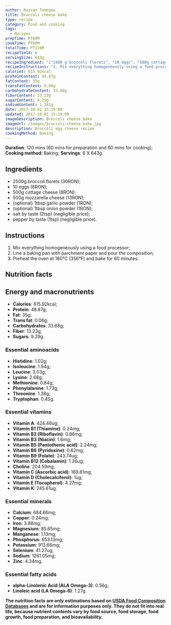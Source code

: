 ```yaml
---
author: Razvan Tomegea
title: Broccoli cheese bake
type: recipe
category: Food and cooking
tags:
  - Recipes
prepTime: PT60M
cookTime: PT60M
totalTime: PT120M
recipeYield: 6
servingSize: 643g
recipeIngredient: '["2400 g broccoli florets", "10 eggs", "500g cottage cheese", "500g mozzarella cheese", "(optional) 1tbsp garlic powder", "(optional) 1tbsp onion powder", "salt by taste (2 tsp)", "pepper by taste (2 tsp)"]'
recipeInstructions: "1. Mix everything homogeneously using a food processor;\n2. Line a baking pan with parchment paper and pour the composition;\n3. Preheat the oven at 180&deg;C (356&deg;F) and bake for 60 minutes"
calories: 615.92kcal
proteinContent: 48.87g
fatContent: 35g
transFatContent: 0.06g
carbohydrateContent: 33.68g
fiberContent: 13.23g
sugarContent: 9.29g
sodiumContent: 1.261g
date: 2017-10-01 15:19:09
updated: 2017-10-01 15:19:09
imageDescription: Broccoli cheese bake
imageUrl: /images/broccoli-cheese-bake.jpg
description: Broccoli egg cheese recipe
cookingMethod: Baking
---
```

**Duration**: 120 mins (60 mins for preparation and 60 mins for cooking);
**Cooking method**: Baking;
**Servings**: 6 X 643g.

## Ingredients
- 2500g broccoli florets (30RON);
- 10 eggs (8RON);
- 500g cottage cheese (8RON);
- 500g mozzarella cheese (13RON);
- (optional) 1tbsp garlic powder (1RON);
- (optional) 1tbsp onion powder (1RON);
- salt by taste (2tsp) (negligible price);
- pepper by taste (1tsp) (negligible price).
<!-- more -->

## Instructions
1. Mix everything homogeneously using a food processor;
2. Line a baking pan with parchment paper and pour the composition;
3. Preheat the oven at 180&deg;C (356&deg;F) and bake for 60 minutes.

## Nutrition facts
## Energy and macronutrients
- **Calories**: 615.92kcal;
- **Protein**: 48.87g;
- **Fat**: 35g;
- **Trans fat**: 0.06g;
- **Carbohydrates**: 33.68g;
- **Fiber**: 13.23g;
- **Sugars**: 9.29g.

### Essential aminoacids
- **Histidine**: 1.02g;
- **Isoleucine**: 1.94g;
- **Leucine**: 3.03g;
- **Lysine**: 2.68g;
- **Methionine**: 0.84g;
- **Phenylalanine**: 1.73g;
- **Threonine**: 1.38g;
- **Tryptophan**: 0.45g.

### Essential vitamins
- **Vitamin A**: 424.46ug;
- **Vitamin B1 (Thiamine)**: 0.24mg;
- **Vitamin B2 (Riboflavin)**: 0.86mg;
- **Vitamin B3 (Niacin)**: 1.6mg;
- **Vitamin B5 (Pantothenic acid)**: 2.24mg;
- **Vitamin B6 (Pyridoxine)**: 0.62mg;
- **Vitamin B9 (Folate)**: 243.74ug;
- **Vitamin B12 (Cobalamin)**: 1.26ug;
- **Choline**: 204.59mg;
- **Vitamin C (Ascorbic acid)**: 169.81mg;
- **Vitamin D (Cholecalciferol)**: 1ug;
- **Vitamin E (Tocopherol)**: 4.27mg;
- **Vitamin K**: 245.61ug.

### Essential minerals
- **Calcium**: 684.66mg;
- **Copper**: 0.24mg;
- **Iron**: 3.88mg;
- **Magnesium**: 85.65mg;
- **Manganese**: 1.13mg;
- **Phosphorus**: 653.13mg;
- **Potassium**: 913.66mg;
- **Selenium**: 41.27ug;
- **Sodium**: 1261.05mg;
- **Zinc**: 4.34mg.

### Essential fatty acids
- **alpha-Linolenic Acid (ALA Omega-3)**: 0.56g;
- **Linoleic acid (LA Omega-6)**: 1.27g.

**The nutrition facts are only estimations based on [USDA Food Composition Databases](https://ndb.nal.usda.gov/ndb/search/list) and are for information purposes only. They do not fit into real life, because nutrient contents vary by food source, food storage, food growth, food preparation, and bioavailability.**